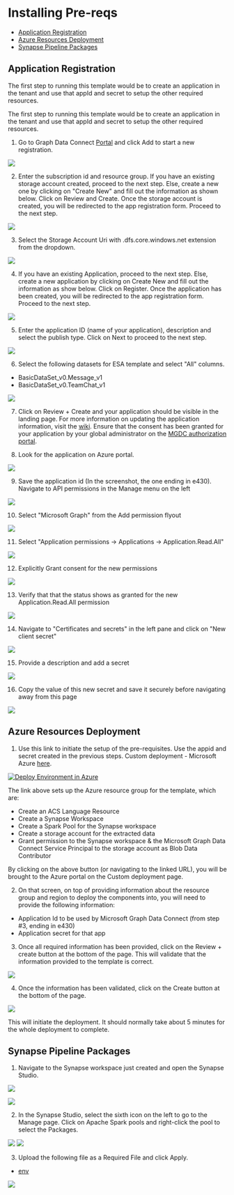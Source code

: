 # Installing Pre-reqs

- [Application Registration](#Application-Registration)
- [Azure Resources Deployment](#Azure-Resources-Deployment)
- [Synapse Pipeline Packages](#Synapse-Pipeline-Packages)


## Application Registration

The first step to running this template would be to create an application in the tenant and use that appId 
and secret to setup the other required resources.

The first step to running this template would be to create an application in the tenant and use that appId and secret to setup the other required resources.

1. Go to Graph Data Connect [Portal](https://portal.azure.com/#view/Microsoft_Azure_GraphDataConnect/GraphApplication.ReactView) and click Add to start a new registration.

![](Images/1.1.png)

2. Enter the subscription id and resource group. If you have an existing storage account created, proceed to the next step. Else, create a new one by clicking on "Create New" and fill out the information as shown below. Click on Review and Create. Once the storage account is created, you will be redirected to the app registration form. Proceed to the next step.

![](Images/1.2.png)

3. Select the Storage Account Uri with .dfs.core.windows.net extension from the dropdown.

![](Images/1.3.png)

4. If you have an existing Application, proceed to the next step. Else, create a new application by clicking on Create New and fill out the information as show below. Click on Register. Once the application has been created, you will be redirected to the app registration form. Proceed to the next step.

![](Images/1.4.png)

5. Enter the application ID (name of your application), description and select the publish type. Click on Next to proceed to the next step.

![](Images/1.5.png)

6. Select the following datasets for ESA template and select "All" columns.
- BasicDataSet_v0.Message_v1
- BasicDataSet_v0.TeamChat_v1

![](Images/1.6.png)

7. Click on Review + Create and your application should be visible in the landing page. For more information on updating the application information, visit the [wiki](https://learn.microsoft.com/en-us/graph/app-registration). Ensure that the consent has been granted for your application by your global administrator on the [MGDC authorization portal](https://admin.microsoft.com/Adminportal/Home?#/Settings/MGDCAdminCenter).

8. Look for the application on Azure portal.

![](Images/1.8.png)

9. Save the application id (In the screenshot, the one ending in e430). Navigate to API permissions in the Manage menu on the left

![](Images/1.9.png)

10. Select "Microsoft Graph" from the Add permission flyout

![](Images/1.10.png)

11. Select "Application permissions -> Applications -> Application.Read.All"

![](Images/1.11.png)

12. Explicitly Grant consent for the new permissions

![](Images/1.12.png)

13. Verify that that the status shows as granted for the new Application.Read.All permission

![](Images/1.13.png)

14. Navigate to "Certificates and secrets" in the left pane and click on "New client secret"

![](Images/1.14.png)

15. Provide a description and add a secret

![](Images/1.15.png)

16. Copy the value of this new secret and save it securely before navigating away from this page

![](Images/1.16.png)

## Azure Resources Deployment

1. Use this link to initiate the setup of the pre-requisites. Use the appid and secret created in the 
previous steps. Custom deployment - Microsoft Azure [here](https://portal.azure.com/#create/Microsoft.Template/uri/https%3A%2F%2Fraw.githubusercontent.com%2Fv-travhanes%2Fdataconnect-solutions%2Fmain%2Fsolutions%2Fesa%2FARMTemplate%2Fazuredeploy.json).

<a href="https://portal.azure.com/#create/Microsoft.Template/uri/https%3A%2F%2Fraw.githubusercontent.com%2Fv-travhanes%2Fdataconnect-solutions%2Fmain%2Fsolutions%2Fesa%2FARMTemplate%2Fazuredeploy.json"><img src="https://camo.githubusercontent.com/bad3d579584bd4996af60a96735a0fdcb9f402933c139cc6c4c4a4577576411f/68747470733a2f2f616b612e6d732f6465706c6f79746f617a757265627574746f6e" alt="Deploy Environment in Azure" /></a>

The link above sets up the Azure resource group for the template, which are:

- Create an ACS Language Resource
- Create a Synapse Workspace
- Create a Spark Pool for the Synapse workspace
- Create a storage account for the extracted data
- Grant permission to the Synapse workspace & the Microsoft Graph Data Connect Service Principal to the storage account as Blob Data Contributor


By clicking on the above button (or navigating to the linked URL), you will be brought to the Azure portal on the Custom deployment page.

2. On that screen, on top of providing information about the resource group and region to deploy the components into, you will need to provide the following information:

- Application Id to be used by Microsoft Graph Data Connect (from step #3, ending in e430)
- Application secret for that app

3. Once all required information has been provided, click on the Review + create button at the bottom of the page. This will validate that the information provided to the template is correct. 

![](Images/1.17.png)

4. Once the information has been validated, click on the Create button at the bottom of the page.

![](Images/1.18.png)

This will initiate the deployment. It should normally take about 5 minutes for the whole deployment to complete.

## Synapse Pipeline Packages

1.  Navigate to the Synapse workspace just created and open the Synapse Studio.

![](Images/NavigatetoSynapseWorkspace1.png)

![](Images/2.1.png)

2.  In the Synapse Studio, select the sixth icon on the left to go to the Manage page. Click on Apache Spark pools and right-click the pool to select the Packages.

![](Images/2.2.a.png)
![](Images/2.3.png)

3. Upload the following file as a Required File and click Apply.

- [env](env.yml)

![](Images/2.4.png)
